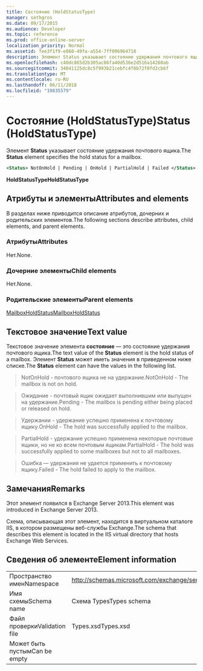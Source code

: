 ```yaml
---
title: Состояние (HoldStatusType)
manager: sethgros
ms.date: 09/17/2015
ms.audience: Developer
ms.topic: reference
ms.prod: office-online-server
localization_priority: Normal
ms.assetid: fee3f1f9-e868-49fa-a554-7ff096964718
description: Элемент Status указывает состояние удержания почтового ящика.
ms.openlocfilehash: c40dc865d2b305ac86fa40d536e2d516a14260ab
ms.sourcegitcommit: 34041125dc8c5f993b21cebfc4f8b72f0fd2cb6f
ms.translationtype: MT
ms.contentlocale: ru-RU
ms.lasthandoff: 06/11/2018
ms.locfileid: "19835579"
---
```

# <a name="status-holdstatustype"></a><span data-ttu-id="5af13-103">Состояние (HoldStatusType)</span><span class="sxs-lookup"><span data-stu-id="5af13-103">Status (HoldStatusType)</span></span>

<span data-ttu-id="5af13-104">Элемент **Status** указывает состояние удержания почтового ящика.</span><span class="sxs-lookup"><span data-stu-id="5af13-104">The **Status** element specifies the hold status for a mailbox.</span></span> 
  
```XML
<Status> NotOnHold | Pending | OnHold | PartialHold | Failed </Status>
```

 <span data-ttu-id="5af13-105">**HoldStatusType**</span><span class="sxs-lookup"><span data-stu-id="5af13-105">**HoldStatusType**</span></span>
## <a name="attributes-and-elements"></a><span data-ttu-id="5af13-106">Атрибуты и элементы</span><span class="sxs-lookup"><span data-stu-id="5af13-106">Attributes and elements</span></span>

<span data-ttu-id="5af13-107">В разделах ниже приводится описание атрибутов, дочерних и родительских элементов.</span><span class="sxs-lookup"><span data-stu-id="5af13-107">The following sections describe attributes, child elements, and parent elements.</span></span>
  
### <a name="attributes"></a><span data-ttu-id="5af13-108">Атрибуты</span><span class="sxs-lookup"><span data-stu-id="5af13-108">Attributes</span></span>

<span data-ttu-id="5af13-109">Нет.</span><span class="sxs-lookup"><span data-stu-id="5af13-109">None.</span></span>
  
### <a name="child-elements"></a><span data-ttu-id="5af13-110">Дочерние элементы</span><span class="sxs-lookup"><span data-stu-id="5af13-110">Child elements</span></span>

<span data-ttu-id="5af13-111">Нет.</span><span class="sxs-lookup"><span data-stu-id="5af13-111">None.</span></span>
  
### <a name="parent-elements"></a><span data-ttu-id="5af13-112">Родительские элементы</span><span class="sxs-lookup"><span data-stu-id="5af13-112">Parent elements</span></span>

[<span data-ttu-id="5af13-113">MailboxHoldStatus</span><span class="sxs-lookup"><span data-stu-id="5af13-113">MailboxHoldStatus</span></span>](mailboxholdstatus.md)
  
## <a name="text-value"></a><span data-ttu-id="5af13-114">Текстовое значение</span><span class="sxs-lookup"><span data-stu-id="5af13-114">Text value</span></span>

<span data-ttu-id="5af13-115">Текстовое значение элемента **состояние** — это состояние удержания почтового ящика.</span><span class="sxs-lookup"><span data-stu-id="5af13-115">The text value of the **Status** element is the hold status of a mailbox.</span></span> <span data-ttu-id="5af13-116">Элемент **Status** может иметь значения в приведенном ниже списке.</span><span class="sxs-lookup"><span data-stu-id="5af13-116">The **Status** element can have the values in the following list.</span></span> 
  
> <span data-ttu-id="5af13-117">NotOnHold - почтового ящика не на удержание.</span><span class="sxs-lookup"><span data-stu-id="5af13-117">NotOnHold - The mailbox is not on hold.</span></span>
    
> <span data-ttu-id="5af13-118">Ожидание - почтовый ящик ожидает выполнившим или выпущен на удержание.</span><span class="sxs-lookup"><span data-stu-id="5af13-118">Pending - The mailbox is pending either being placed or released on hold.</span></span> 
    
> <span data-ttu-id="5af13-119">Удержании - удержание успешно применена к почтовому ящику.</span><span class="sxs-lookup"><span data-stu-id="5af13-119">OnHold - The hold was successfully applied to the mailbox.</span></span> 
    
> <span data-ttu-id="5af13-120">PartialHold - удержание успешно применена некоторые почтовые ящики, но не ко всем почтовым ящикам.</span><span class="sxs-lookup"><span data-stu-id="5af13-120">PartialHold - The hold was successfully applied to some mailboxes but not to all mailboxes.</span></span>
    
> <span data-ttu-id="5af13-121">Ошибка — удержания не удается применить к почтовому ящику.</span><span class="sxs-lookup"><span data-stu-id="5af13-121">Failed - The hold failed to apply to the mailbox.</span></span>
    
## <a name="remarks"></a><span data-ttu-id="5af13-122">Замечания</span><span class="sxs-lookup"><span data-stu-id="5af13-122">Remarks</span></span>

<span data-ttu-id="5af13-123">Этот элемент появился в Exchange Server 2013.</span><span class="sxs-lookup"><span data-stu-id="5af13-123">This element was introduced in Exchange Server 2013.</span></span>
  
<span data-ttu-id="5af13-124">Схема, описывающая этот элемент, находится в виртуальном каталоге IIS, в котором размещены веб-службы Exchange.</span><span class="sxs-lookup"><span data-stu-id="5af13-124">The schema that describes this element is located in the IIS virtual directory that hosts Exchange Web Services.</span></span>
  
## <a name="element-information"></a><span data-ttu-id="5af13-125">Сведения об элементе</span><span class="sxs-lookup"><span data-stu-id="5af13-125">Element information</span></span>

|||
|:-----|:-----|
|<span data-ttu-id="5af13-126">Пространство имен</span><span class="sxs-lookup"><span data-stu-id="5af13-126">Namespace</span></span>  <br/> |http://schemas.microsoft.com/exchange/services/2006/types  <br/> |
|<span data-ttu-id="5af13-127">Имя схемы</span><span class="sxs-lookup"><span data-stu-id="5af13-127">Schema name</span></span>  <br/> |<span data-ttu-id="5af13-128">Схема Types</span><span class="sxs-lookup"><span data-stu-id="5af13-128">Types schema</span></span>  <br/> |
|<span data-ttu-id="5af13-129">Файл проверки</span><span class="sxs-lookup"><span data-stu-id="5af13-129">Validation file</span></span>  <br/> |<span data-ttu-id="5af13-130">Types.xsd</span><span class="sxs-lookup"><span data-stu-id="5af13-130">Types.xsd</span></span>  <br/> |
|<span data-ttu-id="5af13-131">Может быть пустым</span><span class="sxs-lookup"><span data-stu-id="5af13-131">Can be empty</span></span>  <br/> ||
   

